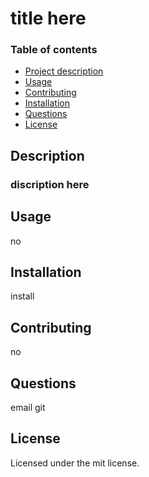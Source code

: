 
  # title here

  ### Table of contents
  - [Project description](#Description)
  - [Usage](#Usage)
  - [Contributing](#Contributing)
  - [Installation](#Installation)
  - [Questions](#Questions)
  - [License](#License)

  ## Description
  ### discription here

  ## Usage
  no

  ## Installation
  install 

  ## Contributing
  no

  ## Questions
  email
  git

  ## License
  Licensed under the mit license.
  
